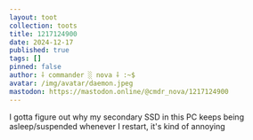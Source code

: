 ```yaml
---
layout: toot
collection: toots
title: 1217124900
date: 2024-12-17
published: true
tags: []
pinned: false
author: ⸸ commander ░ nova ⸸ :~$
avatar: /img/avatar/daemon.jpeg
mastodon: https://mastodon.online/@cmdr_nova/1217124900
---
```


I gotta figure out why my secondary SSD in this PC keeps being asleep/suspended whenever I restart, it's kind of annoying
